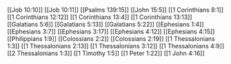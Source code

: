 [[Job 10:10]]
[[Job 10:11]]
[[Psalms 139:15]]
[[John 15:5]]
[[1 Corinthians 8:1]]
[[1 Corinthians 12:12]]
[[1 Corinthians 13:4]]
[[1 Corinthians 13:13]]
[[Galatians 5:6]]
[[Galatians 5:13]]
[[Galatians 5:22]]
[[Ephesians 1:4]]
[[Ephesians 3:7]]
[[Ephesians 3:17]]
[[Ephesians 4:12]]
[[Ephesians 4:15]]
[[Philippians 1:9]]
[[Colossians 2:2]]
[[Colossians 2:19]]
[[1 Thessalonians 1:3]]
[[1 Thessalonians 2:13]]
[[1 Thessalonians 3:12]]
[[1 Thessalonians 4:9]]
[[2 Thessalonians 1:3]]
[[1 Timothy 1:5]]
[[1 Peter 1:22]]
[[1 John 4:16]]
